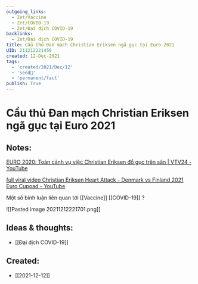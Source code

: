 ```yaml
---
outgoing_links:
  - Zet/Vaccine
  - Zet/COVID-19
  - Zet/Đại dịch COVID-19
backlinks:
  - Zet/Đại dịch COVID-19
title: Cầu thủ Đan mạch Christian Eriksen ngã gục tại Euro 2021
UID: 211212221450
created: 12-Dec-2021
tags:
  - 'created/2021/Dec/12'
  - 'seed🥜'
  - 'permanent/fact'
publish: True
---
```

# Cầu thủ Đan mạch Christian Eriksen ngã gục tại Euro 2021

## Notes:
[EURO 2020: Toàn cảnh vụ việc Christian Eriksen đổ gục trên sân | VTV24 - YouTube](https://www.youtube.com/watch?v=dLBDJd3K8K4)

[full viral video Christian Eriksen Heart Attack - Denmark vs Finland 2021 Euro Cupoad - YouTube](https://www.youtube.com/watch?v=XPwYJD6KNj0)

Một số bính luận liên quan tới [[Vaccine]] [[COVID-19]] ?

![[Pasted image 20211212221701.png]]

## Ideas & thoughts:
- [[Đại dịch COVID-19]]



## Created:
- [[2021-12-12]]
